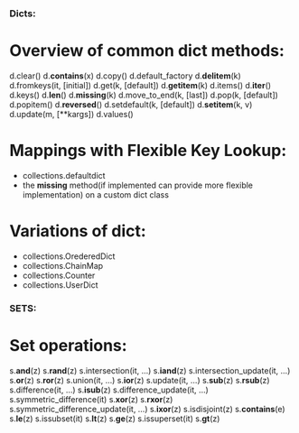 ### Dicts:
# Overview of common dict methods:
d.clear()
d.__contains__(x)
d.copy()
d.default_factory
d.__delitem__(k) 
d.fromkeys(it, [initial])
d.get(k, [default])
d.__getitem__(k)
d.items() 
d.__iter__() 
d.keys() 
d.__len__() 
d.__missing__(k)
d.move_to_end(k, [last])
d.pop(k, [default])
d.popitem() 
d.__reversed__()
d.setdefault(k, [default]) 
d.__setitem__(k, v)
d.update(m, [**kargs])
d.values()


# Mappings with Flexible Key Lookup:
- collections.defaultdict
- the __missing__ method(if implemented can provide more flexible implementation) on a custom dict class


# Variations of dict:
- collections.OrederedDict
- collections.ChainMap
- collections.Counter
- collections.UserDict


### SETS:
# Set operations:
s.__and__(z)
s.__rand__(z)
s.intersection(it, ...)
s.__iand__(z)
s.intersection_update(it, …)
s.__or__(z)
s.__ror__(z)
s.union(it, …)
s.__ior__(z) 
s.update(it, …)
s.__sub__(z) 
s.__rsub__(z)
s.difference(it, …)
s.__isub__(z)
s.difference_update(it, …)
s.symmetric_difference(it)
s.__xor__(z) 
s.__rxor__(z)
s.symmetric_difference_update(it, …)
s.__ixor__(z)
s.isdisjoint(z)
s.__contains__(e)
s.__le__(z) 
s.issubset(it)
s.__lt__(z)
s.__ge__(z)
s.issuperset(it)
s.__gt__(z)
